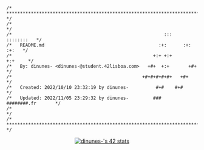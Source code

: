 ```
/* ************************************************************************** */
/*                                                                            */
/*                                                        :::      ::::::::   */
/*   README.md                                          :+:      :+:    :+:   */
/*                                                    +:+ +:+         +:+     */
/*   By: dinunes- <dinunes-@student.42lisboa.com>   +#+  +:+       +#+        */
/*                                                +#+#+#+#+#+   +#+           */
/*   Created: 2022/10/10 23:32:19 by dinunes-          #+#    #+#             */
/*   Updated: 2022/11/05 23:29:32 by dinunes-         ###   ########.fr       */
/*                                                                            */
/* ************************************************************************** */
```  
<div align="center">
<a href="https://profile.intra.42.fr/users/dinunes-"><img src="https://badge42.vercel.app/api/v2/cla4zu9c600060fmljlzs62l5/stats?cursusId=21&coalitionId=289" alt="dinunes-'s 42 stats" />
